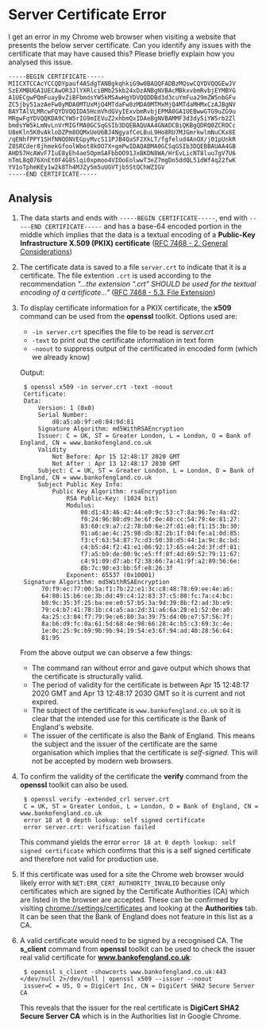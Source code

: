 # Server Certificate Error

I get an error in my Chrome web browser when visiting a website that presents the below server certificate. Can you identify any issues with the certificate that may have caused this? Please briefly explain how you analysed this issue.

    -----BEGIN CERTIFICATE-----
    MIICXTCCAcYCCQDYpauf4ASdgTANBgkqhkiG9w0BAQQFADBzMQswCQYDVQQGEwJV
    SzEXMBUGA1UECAwOR3JlYXRlciBMb25kb24xDzANBgNVBAcMBkxvbmRvbjEYMBYG
    A1UECgwPQmFuayBvZiBFbmdsYW5kMSAwHgYDVQQDDBd3d3cuYmFua29mZW5nbGFu
    ZC5jby51azAeFw0yMDA0MTUxMjQ4MTdaFw0zMDA0MTMxMjQ4MTdaMHMxCzAJBgNV
    BAYTAlVLMRcwFQYDVQQIDA5HcmVhdGVyIExvbmRvbjEPMA0GA1UEBwwGTG9uZG9u
    MRgwFgYDVQQKDA9CYW5rIG9mIEVuZ2xhbmQxIDAeBgNVBAMMF3d3dy5iYW5rb2Zl
    bmdsYW5kLmNvLnVrMIGfMA0GCSqGSIb3DQEBAQUAA4GNADCBiQKBgQDRQ0ZCROCc
    U8eKln5K0vAkloDZPm8OQMxUeU6BJ4NgyafCeLBuL9Ho8RU7MJGmrkwlmNuCKx8E
    /qENhfPPY1SHfNNQONVEGpyMvcS11PJB4QaSF2XkLT/fgfelud4AnOX/j01pUnkR
    Z8SRCder8jhmekGfoolWbot8kOO7X+gmPwIDAQABMA0GCSqGSIb3DQEBBAUAA4GB
    AHD57HcAWvF7IuE8yEh4ae5OpmSAFbbOO91JxBKDN8WA/HrEvLicNT8luu7gV7U6
    nTmL8q076XnEt0F4G8Slqi0xpmoo4VIOoEolwwT3eZ7mgDo5ddQL51dWf4q22fwK
    YV1oTphmKEy1w2k8Th4MJZy5m5uUGVTjb5StQChWZIGV
    -----END CERTIFICATE-----


## Analysis
1. The data starts and ends with
`-----BEGIN CERTIFICATE-----`, end with `-----END CERTIFICATE-----` and has a base-64 encoded portion in the middle which implies that the data is a textual encoding of a **Public-Key Infrastructure X.509 (PKIX) certificate** ([RFC 7468 - 2. General Considerations](https://tools.ietf.org/html/rfc7468#section-2))

1. The certificate data is saved to a file `server.crt` to indicate that it is a certificate. The file extention `.crt` is used according to the recommendation _"...the extension ".crt"
   SHOULD be used for the textual encoding of a certificate..."_ ([RFC 7468 - 5.3. File Extension](https://tools.ietf.org/html/rfc7468#section-5.3))

1. To display certificate information for a PKIX certificate, the **x509** command can be used from the **openssl** toolkit. Options used are:

    * `-in server.crt` specifies the file to be read is *server.crt*
    * `-text` to print out the certificate information in text form
    * `-noout` to suppress output of the certificated in encoded form (which we already know)
    
    Output:

        $ openssl x509 -in server.crt -text -noout
        Certificate:
        Data:
            Version: 1 (0x0)
            Serial Number:
                d8:a5:ab:9f:e0:04:9d:81
            Signature Algorithm: md5WithRSAEncryption
            Issuer: C = UK, ST = Greater London, L = London, O = Bank of England, CN = www.bankofengland.co.uk
            Validity
                Not Before: Apr 15 12:48:17 2020 GMT
                Not After : Apr 13 12:48:17 2030 GMT
            Subject: C = UK, ST = Greater London, L = London, O = Bank of England, CN = www.bankofengland.co.uk
            Subject Public Key Info:
                Public Key Algorithm: rsaEncryption
                    RSA Public-Key: (1024 bit)
                    Modulus:
                        00:d1:43:46:42:44:e0:9c:53:c7:8a:96:7e:4a:d2:
                        f0:24:96:80:d9:3e:6f:0e:40:cc:54:79:4e:81:27:
                        83:60:c9:a7:c2:78:b0:6e:2f:d1:e8:f1:15:3b:30:
                        91:a6:ae:4c:25:98:db:82:2b:1f:04:fe:a1:0d:85:
                        f3:cf:63:54:87:7c:d3:50:38:d5:44:1a:9c:8c:bd:
                        c4:b5:d4:f2:41:e1:06:92:17:65:e4:2d:3f:df:81:
                        f7:a5:b9:de:00:9c:e5:ff:8f:4d:69:52:79:11:67:
                        c4:91:09:d7:ab:f2:38:66:7a:41:9f:a2:89:56:6e:
                        8b:7c:90:e3:bb:5f:e8:26:3f
                    Exponent: 65537 (0x10001)
        Signature Algorithm: md5WithRSAEncryption
             70:f9:ec:77:00:5a:f1:7b:22:e1:3c:c8:48:78:69:ee:4e:a6:
             64:80:15:b6:ce:3b:dd:49:c4:12:83:37:c5:80:fc:7a:c4:bc:
             b8:9c:35:3f:25:ba:ee:e0:57:b5:3a:9d:39:8b:f2:ad:3b:e9:
             79:c4:b7:41:78:1b:c4:a5:aa:2d:31:a6:6a:28:e1:52:0e:a0:
             4a:25:c3:04:f7:79:9e:e6:80:3a:39:75:d4:0b:e7:57:56:7f:
             8a:b6:d9:fc:0a:61:5d:68:4e:98:66:28:4c:b5:c3:69:3c:4e:
             1e:0c:25:9c:b9:9b:9b:94:19:54:e3:6f:94:ad:40:28:56:64:
             81:95

    From the above output we can observe a few things:
    
    * The command ran without error and gave output which shows that the certificate is structurally valid.
    * The period of validity for the certificate is between Apr 15 12:48:17 2020 GMT and Apr 13 12:48:17 2030 GMT so it is current and not expired.
    * The subject of the certificate is `www.bankofengland.co.uk` so it is clear that the intended use for this certificate is the Bank of England's website.
    * The issuer of the certificate is also the Bank of England. This means the subject and the issuer of the certificate are the same organisation which implies that the certificate is _self-signed_. This will not be accepted by modern web browsers.

1. To confirm the validity of the certificate the **verify** command from the **openssl** toolkit can also be used.

        $ openssl verify -extended_crl server.crt 
        C = UK, ST = Greater London, L = London, O = Bank of England, CN = www.bankofengland.co.uk
        error 18 at 0 depth lookup: self signed certificate
        error server.crt: verification failed

    This command yields the error `error 18 at 0 depth lookup: self signed certificate` which confirms that this is a self signed certificate and therefore not valid for production use.

1. If this certificate was used for a site the Chrome web browser would likely error with `NET:ERR_CERT_AUTHORITY_INVALID` because only certificates which are signed by the Certificate Authorities (CA) which are listed in the browser are accepted. These can be confirmed by visiting [chrome://settings/certificates](chrome://settings/certificates) and looking at the **Authorities**  tab. It can be seen that the Bank of England does not feature in this list as a CA.

1. A valid certificate would need to be signed by a recognised CA. The **s_client** command from **openssl** toolkit can be used to check the issuer real valid certificate for **www.bankofengland.co.uk**:

        $ openssl s_client -showcerts www.bankofengland.co.uk:443 </dev/null 2>/dev/null | openssl x509 --issuer --noout
        issuer=C = US, O = DigiCert Inc, CN = DigiCert SHA2 Secure Server CA

    This reveals that the issuer for the real certificate is **DigiCert SHA2 Secure Server CA** which is in the Authorities list in Google Chrome.


